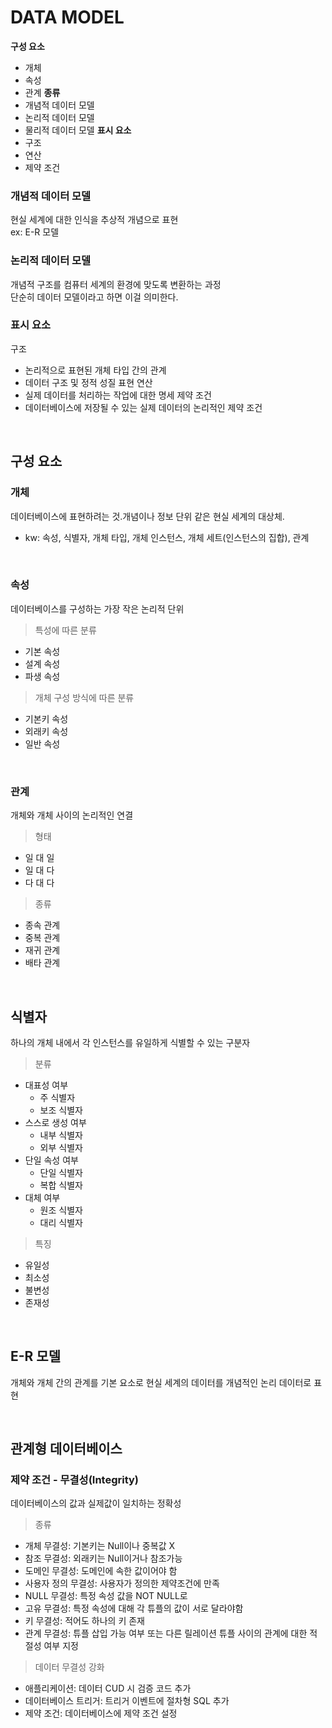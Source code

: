 # DATA MODEL

**구성 요소**
- 개체
- 속성
- 관계
**종류**
- 개념적 데이터 모델
- 논리적 데이터 모델
- 물리적 데이터 모델
**표시 요소**
- 구조
- 연산
- 제약 조건

### 개념적 데이터 모델
현실 세계에 대한 인식을 추상적 개념으로 표현   
ex: E-R 모델

### 논리적 데이터 모델
개념적 구조를 컴퓨터 세계의 환경에 맞도록 변환하는 과정   
단순히 데이터 모델이라고 하면 이걸 의미한다.

### 표시 요소
구조
- 논리적으로 표현된 개체 타입 간의 관계
- 데이터 구조 및 정적 성질 표현
연산
- 실제 데이터를 처리하는 작업에 대한 명세
제약 조건
- 데이터베이스에 저장될 수 있는 실제 데이터의 논리적인 제약 조건

<br/>

## 구성 요소

### 개체
데이터베이스에 표현하려는 것.개념이나 정보 단위 같은 현실 세계의 대상체. 
- kw: 속성, 식별자, 개체 타입, 개체 인스턴스, 개체 세트(인스턴스의 집합), 관계

<br/>

### 속성
데이터베이스를 구성하는 가장 작은 논리적 단위   

> 특성에 따른 분류

- 기본 속성
- 설계 속성
- 파생 속성

> 개체 구성 방식에 따른 분류
- 기본키 속성
- 외래키 속성
- 일반 속성

<br/>

### 관계
개체와 개체 사이의 논리적인 연결   

> 형태

- 일 대 일
- 일 대 다
- 다 대 다

> 종류
- 종속 관계
- 중복 관계
- 재귀 관계
- 배타 관계

<br/>

## 식별자
하나의 개체 내에서 각 인스턴스를 유일하게 식별할 수 있는 구분자   

> 분류

- 대표성 여부
    - 주 식별자
    - 보조 식별자
- 스스로 생성 여부
    - 내부 식별자
    - 외부 식별자
- 단일 속성 여부
    - 단일 식별자
    - 복합 식별자
- 대체 여부
    - 원조 식별자
    - 대리 식별자

> 특징

- 유일성
- 최소성
- 불변성
- 존재성

<br/>

## E-R 모델
개체와 개체 간의 관계를 기본 요소로 현실 세계의 데이터를 개념적인 논리 데이터로 표현

<br/>

## 관계형 데이터베이스

### 제약 조건 - 무결성(Integrity)
데이터베이스의 값과 실제값이 일치하는 정확성

> 종류

- 개체 무결성: 기본키는 Null이나 중복값 X
- 참조 무결성: 외래키는 Null이거나 참조가능
- 도메인 무결성: 도메인에 속한 값이어야 함
- 사용자 정의 무결성: 사용자가 정의한 제약조건에 만족
- NULL 무결성: 특정 속성 값을 NOT NULL로
- 고유 무결성: 특정 속성에 대해 각 튜플의 값이 서로 달라야함
- 키 무결성: 적어도 하나의 키 존재
- 관계 무결성: 튜플 삽입 가능 여부 또는 다른 릴레이션 튜플 사이의 관계에 대한 적절성 여부 지정

> 데이터 무결성 강화

- 애플리케이션: 데이터 CUD 시 검증 코드 추가
- 데이터베이스 트리거: 트리거 이벤트에 절차형 SQL 추가
- 제약 조건: 데이터베이스에 제약 조건 설정

